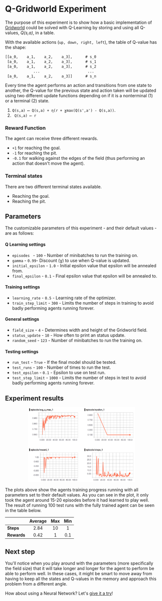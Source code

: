 # Q-Gridworld Experiment

The purpose of this experiment is to show how a basic implementation of [Gridworld](../games/gridworld.py) could be solved with Q-Learning by storing and using all Q-values, _Q(s,a)_, in a table.

With the available actions (```up, down, right, left```), the table of Q-value has the shape:

```
[[a_0,    a_1,    a_2,    a_3],      # s_0
 [a_0,    a_1,    a_2,    a_3],      # s_1
 [a_0,    a_1,    a_2,    a_3],      # s_2
             ...                      ...
 [a_0,    a_1,    a_2,    a_3]]      # s_n
```

Every time the agent performs an action and transitions from one state to another, the Q-value for the previous state and action taken will be updated using two different update functions depending on if it is a nonterminal (1) or a terminal (2) state.

1. ``` Q(s,a) ⟵ Q(s,a) + η(r + ɣmax(Q(s',a') - Q(s,a)) ```. 
2. ``` Q(s,a) ⟵ r```

### Reward Function
The agent can receive three different rewards.

* ```+1``` for reaching the goal.
* ```-1``` for reaching the pit.
* ```-0.1``` for walking against the edges of the field (thus performing an action that doesn't move the agent).

### Terminal states
There are two different terminal states available.

* Reaching the goal.
* Reaching the pit.

## Parameters
The customizable parameters of this experiment - and their default values - are as follows:
#### Q Learning settings
* ```episodes ``` - ```100``` -  Number of minibatches to run the training on. 
* ```gamma``` -  ```0.99```- Discount (ɣ) to use when Q-value is updated. 
* ```initial_epsilon``` - ```1.0``` - Initial epsilon value that epsilon will be annealed from. 
* ```final_epsilon``` - ```0.1``` - Final epsilon value that epsilon will be annealed to. 

#### Training settings
* ```learning_rate``` - ```0.5``` - Learning rate of the optimizer.
* ```train_step_limit``` - ```300``` -  Limits the number of steps in training to avoid badly performing agents running forever.

#### General settings
* ```field_size``` -  ```4``` - Determines width and height of the Gridworld field.
* ```status_update``` -  ```10``` - How often to print an status update.
* ```random_seed``` - ```123``` -  Number of minibatches to run the training on.

#### Testing settings
* ```run_test``` - ```True``` - If the final model should be tested.
* ```test_runs``` - ```100``` - Number of times to run the test.
* ```test_epsilon``` - ```0.1``` - Epsilon to use on test run.
* ```test_step_limit``` - ```1000``` -  Limits the number of steps in test to avoid badly performing agents running forever.


## Experiment results
<p align="center">
  <img src="../../images/plots/q-gridworld-plot.png", width="70%"/>
</p>

The plots above show the agents training progress running with all parameters set to their default values.
As you can see in the plot, it only took the agent around 15-20 episodes before it had learned to play well. The result of running 100 test runs with the fully trained agent can be seen in the table below.

|            | Average  |Max  | Min |
|:-----------|:--------:|:---:|:---:|
| **Steps**  | 2.84	    | 10  | 1   |
| **Rewards**| 0.42     | 1   | 0.1 |

## Next step
You'll notice when you play around with the parameters (more specifically the field size) that it will take longer and longer for the agent to perform be able to perform well. In these cases, it might be smart to move away from having to keep all the states and Q-values in the memory and approach this problem from a different angle. 

How about using a Neural Network? Let's [give it a try](../nn-gridworld)!
